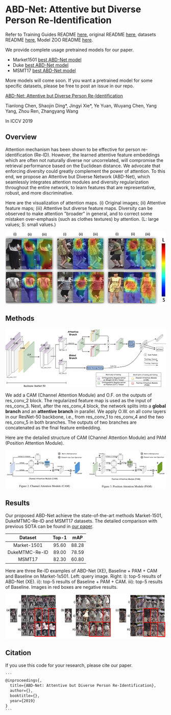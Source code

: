 # ABD-Net: Attentive but Diverse Person Re-Identification

Refer to Training Guides README [here](./README_Training_Guides.md), original README [here](./README_ORIG.md), datasets README [here](./DATASETS.md), Model ZOO README [here](./MODEL_ZOO.md).

We provide complete usage pretrained models for our paper.

- Market1501 [best ABD-Net model](https://drive.google.com/file/d/1TuxnwSecg0EFFd5Z_665kek_e0Q-N4tU/view?usp=sharing)
- Duke [best ABD-Net model](https://drive.google.com/file/d/1wQtbi8gBe_oMLc9GvDXrGF5yRBoz51o_/view?usp=sharing)
- MSMT17 [best ABD-Net model](https://drive.google.com/file/d/1_ZpSfOxrid9xpSecAxEA2WAa6h-uWc1O/view?usp=sharing)

More models will come soon. If you want a pretrained model for some specific datasets, please be free to post an issue in our repo.

[ABD-Net: Attentive but Diverse Person Re-Identification](https://arxiv.org/abs/1908.01114)

Tianlong Chen, Shaojin Ding\*, Jingyi Xie\*, Ye Yuan, Wuyang Chen, Yang Yang, Zhou Ren, Zhangyang Wang

In ICCV 2019

## Overview

Attention mechanism has been shown to be effective for person re-identification (Re-ID). However, the learned attentive feature embeddings which are often not naturally diverse nor uncorrelated, will compromise the retrieval performance based on the Euclidean distance. We advocate that enforcing diversity could greatly complement the power of attention. To this end, we propose an Attentive but Diverse Network (ABD-Net), which seamlessly integrates attention modules and diversity regularization throughout the entire network, to learn features that are representative, robust, and more discriminative.

Here are the visualization of attention maps. (i) Original images; (ii) Attentive feature maps; (iii) Attentive but diverse feature maps. Diversity can be observed to make attention "broader" in general, and to correct some mistaken over-emphasis (such as clothes textures) by attention. (L: large values; S: small values.)

![](./doc_images/JET_VIS.png)



## Methods

![](./doc_images/Arch.png)

We add a CAM (Channel Attention Module) and O.F. on the outputs of res\_conv\_2 block. The regularized feature map is used as the input of res\_conv\_3. Next, after the res\_conv\_4 block, the network splits into a **global branch** and an **attentive branch** in parallel. We apply O.W. on all conv layers in our ResNet-50 backbone, i.e.​, from res\_conv\_1 to res\_conv\_4 and the two res\_conv\_5 in both branches. The outputs of two branches are concatenated as the final feature embedding. 

Here are the detailed structure of CAM (Channel Attention Module) and PAM (Position Attention Module).

![](./doc_images/att.png)



## Results

Our proposed ABD-Net achieve the state-of-the-art methods Market-1501, DukeMTMC-Re-ID and MSMT17 datasets. The detailed comparison with previous SOTA can be found in [our paper](https://arxiv.org/abs/1908.01114).

|    Dataset     | Top-1 |  mAP  |
| :------------: | :---: | :---: |
|  Market-1501   | 95.60 | 88.28 |
| DukeMTMC-Re-ID | 89.00 | 78.59 |
|     MSMT17     | 82.30 | 60.80 |

Here are three Re-ID examples of ABD-Net (XE), Baseline + PAM + CAM and Baseline on Market-1s501. Left: query image. Right: i): top-5 results of ABD-Net (XE). ii): top-5 results of Baseline + PAM + CAM. iii): top-5 results of Baseline. Images in red boxes are negative results.

![](./doc_images/qr.png)



## Citation

If you use this code for your research, please cite our paper.

```
​```
@inproceedings{,
  title={ABD-Net: Attentive but Diverse Person Re-Identification},
  author={},
  booktitle={},
  year={2019}
}
​```
```